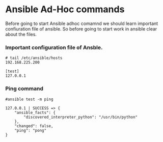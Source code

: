 # Ansible Ad-Hoc commands

Before going to start Ansible adhoc comamnd we should learn important confiuration file of ansible.
So before going to start  work in ansible clear about the files.

### Important configuration file of Ansble.

```
# tail /etc/ansible/hosts
192.168.225.200

[test]
127.0.0.1

```
### Ping command

```
#ansible test -m ping

127.0.0.1 | SUCCESS => {
    "ansible_facts": {
        "discovered_interpreter_python": "/usr/bin/python"
    },
    "changed": false,
    "ping": "pong"
}
```